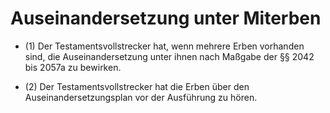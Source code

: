 # Auseinandersetzung unter Miterben

- (1) Der Testamentsvollstrecker hat, wenn mehrere Erben vorhanden sind, die Auseinandersetzung unter ihnen nach Maßgabe der §§ 2042 bis 2057a zu bewirken.

- (2) Der Testamentsvollstrecker hat die Erben über den Auseinandersetzungsplan vor der Ausführung zu hören.

